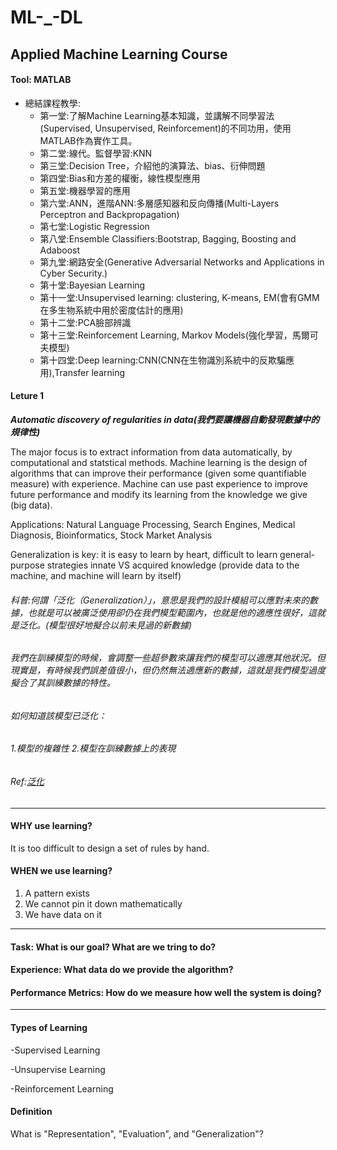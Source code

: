 # ML-_-DL

## Applied Machine Learning Course

#### Tool: MATLAB

* 總結課程教學: 
  * 第一堂:了解Machine Learning基本知識，並講解不同學習法(Supervised, Unsupervised, Reinforcement)的不同功用，使用MATLAB作為實作工具。
  * 第二堂:線代。監督學習:KNN
  * 第三堂:Decision Tree，介紹他的演算法、bias、衍伸問題
  * 第四堂:Bias和方差的權衡，線性模型應用
  * 第五堂:機器學習的應用
  * 第六堂:ANN，進階ANN:多層感知器和反向傳播(Multi-Layers Perceptron and Backpropagation)
  * 第七堂:Logistic Regression
  * 第八堂:Ensemble Classifiers:Bootstrap, Bagging, Boosting and Adaboost
  * 第九堂:網路安全(Generative Adversarial Networks and Applications in Cyber Security.)
  * 第十堂:Bayesian Learning
  * 第十一堂:Unsupervised learning: clustering, K-means, EM(會有GMM在多生物系統中用於密度估計的應用)
  * 第十二堂:PCA臉部辨識
  * 第十三堂:Reinforcement Learning, Markov Models(強化學習，馬爾可夫模型)
  * 第十四堂:Deep learning:CNN(CNN在生物識別系統中的反欺騙應用),Transfer learning




#### Leture 1

**_Automatic discovery of regularities in data(我們要讓機器自動發現數據中的規律性)_**


The major focus is to extract information from data automatically, by computational and statstical methods. Machine learning is the design of algorithms that can improve their performance (given some quantifiable measure) with experience. Machine can use past experience to improve future performance and modify its learning from the knowledge we give (big data). 


Applications: Natural Language Processing, Search Engines, Medical Diagnosis, Bioinformatics, Stock Market Analysis

Generalization is key: it is easy to learn by heart, difficult to learn general-purpose strategies
innate VS acquired knowledge (provide data to the machine, and machine will learn by itself)

###### 科普:何謂「泛化（Generalization）」，意思是我們的設計模組可以應對未來的數據，也就是可以被廣泛使用卻仍在我們模型範圍內，也就是他的適應性很好，這就是泛化。(模型很好地擬合以前未見過的新數據)

###### 我們在訓練模型的時候，會調整一些超參數來讓我們的模型可以適應其他狀況。但現實是，有時候我們誤差值很小，但仍然無法適應新的數據，這就是我們模型過度擬合了其訓練數據的特性。 

###### 如何知道該模型已泛化：
###### 1.模型的複雜性      2.模型在訓練數據上的表現

###### Ref:[泛化](https://ithelp.ithome.com.tw/articles/10221782?sc=iThelpR)
-------------------------------------------------------------------------------------------------
#### WHY use learning?

It is too difficult to design a set of rules by hand.


#### WHEN we use learning?
1. A pattern exists
2. We cannot pin it down mathematically
3. We have data on it
--------------------------------------------------------------------------------------------------
#### Task: What is our goal? What are we tring to do?
#### Experience: What data do we provide the algorithm?
#### Performance Metrics: How do we measure how well the system is doing?

---------------------------------------------------------------------------------------------------
#### Types of Learning
-Supervised Learning

-Unsupervise Learning

-Reinforcement Learning

#### Definition
What is "Representation", "Evaluation", and "Generalization"?
